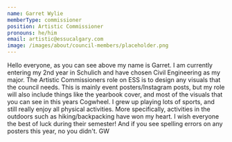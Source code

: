 ```yaml
---
name: Garret Wylie
memberType: commissioner
position: Artistic Commissioner
pronouns: he/him
email: artistic@essucalgary.com
image: /images/about/council-members/placeholder.png
---
```

Hello everyone, as you can see above my name is Garret. I am currently entering my 2nd year in Schulich and have chosen Civil Engineering as my major. The Artistic Commissioners role on ESS is to design any visuals that the council needs. This is mainly event posters/Instagram posts, but my role will also include things like the yearbook cover, and most of the visuals that you can see in this years Cogwheel. I grew up playing lots of sports, and still really enjoy all physical activities. More specifically, activities in the outdoors such as hiking/backpacking have won my heart. I wish everyone the best of luck during their semester! And if you see spelling errors on any posters this year, no you didn't. GW